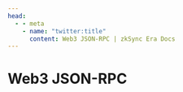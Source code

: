 ```yaml
---
head:
  - - meta
    - name: "twitter:title"
      content: Web3 JSON-RPC | zkSync Era Docs
---
```


# Web3 JSON-RPC
